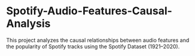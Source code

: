 # Spotify-Audio-Features-Causal-Analysis
This project analyzes the causal relationships between audio features and the popularity of Spotify tracks using the Spotify Dataset (1921–2020).
